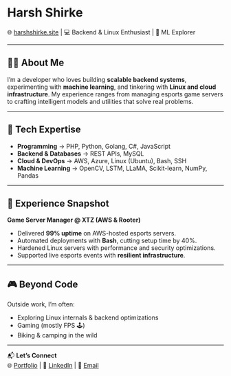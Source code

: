 # Harsh Shirke  

🌐 [harshshirke.site](https://harshshirke.site) | 💻 Backend & Linux Enthusiast | 🤖 ML Explorer  

---

## 👨‍💻 About Me  
I’m a developer who loves building **scalable backend systems**, experimenting with **machine learning**, and tinkering with **Linux and cloud infrastructure**. My experience ranges from managing esports game servers to crafting intelligent models and utilities that solve real problems.  

---

## 🚀 Tech Expertise  

- **Programming** → PHP, Python, Golang, C#, JavaScript  
- **Backend & Databases** → REST APIs, MySQL  
- **Cloud & DevOps** → AWS, Azure, Linux (Ubuntu), Bash, SSH  
- **Machine Learning** → OpenCV, LSTM, LLaMA, Scikit-learn, NumPy, Pandas  

---

## 💼 Experience Snapshot  

**Game Server Manager @ XTZ (AWS & Rooter)**  
- Delivered **99% uptime** on AWS-hosted esports servers.  
- Automated deployments with **Bash**, cutting setup time by 40%.  
- Hardened Linux servers with performance and security optimizations.  
- Supported live esports events with **resilient infrastructure**.  

---

## 🎮 Beyond Code  

Outside work, I’m often:  
- Exploring Linux internals & backend optimizations  
- Gaming (mostly FPS 🕹️)  
- Biking & camping in the wild  

---

📬 **Let’s Connect**  
🌐 [Portfolio](https://harshshirke.site) | 💼 [LinkedIn](https://www.linkedin.com/in/harsh-shirke-3a4491116/) | 📧 [Email](harshshirke0@gmail.com)  
